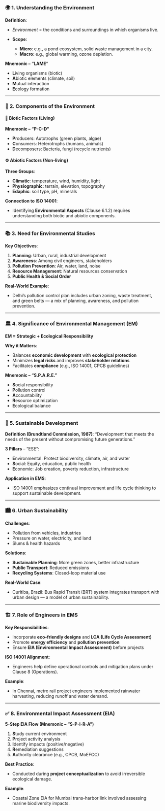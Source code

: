 ### 🌍 **1. Understanding the Environment**

**Definition**:

* *Environment* = the conditions and surroundings in which organisms live.
* **Scope**:

  * **Micro**: e.g., a pond ecosystem, solid waste management in a city.
  * **Macro**: e.g., global warming, ozone depletion.

**Mnemonic – “LAME”**

* **L**iving organisms (biotic)
* **A**biotic elements (climate, soil)
* **M**utual interaction
* **E**cology formation

---

### 🧪 **2. Components of the Environment**

#### 🔬 Biotic Factors (Living)

**Mnemonic – “P-C-D”**

* **P**roducers: Autotrophs (green plants, algae)
* **C**onsumers: Heterotrophs (humans, animals)
* **D**ecomposers: Bacteria, fungi (recycle nutrients)

#### ⚙️ Abiotic Factors (Non-living)

**Three Groups**:

* **Climatic**: temperature, wind, humidity, light
* **Physiographic**: terrain, elevation, topography
* **Edaphic**: soil type, pH, minerals

**Connection to ISO 14001**:

* Identifying **Environmental Aspects** (Clause 6.1.2) requires understanding both biotic and abiotic components.

---

### 📚 **3. Need for Environmental Studies**

**Key Objectives**:

1. **Planning**: Urban, rural, industrial development
2. **Awareness**: Among civil engineers, stakeholders
3. **Pollution Prevention**: Air, water, land, noise
4. **Resource Management**: Natural resources conservation
5. **Public Health & Social Order**

**Real-World Example**:

* Delhi’s pollution control plan includes urban zoning, waste treatment, and green belts — a mix of planning, awareness, and pollution prevention.

---

### 🏛️ **4. Significance of Environmental Management (EM)**

**EM = Strategic + Ecological Responsibility**

**Why it Matters**:

* Balances **economic development** with **ecological protection**
* Minimizes **legal risks** and improves **stakeholder relations**
* Facilitates **compliance** (e.g., ISO 14001, CPCB guidelines)

**Mnemonic – “S.P.A.R.E.”**

* **S**ocial responsibility
* **P**ollution control
* **A**ccountability
* **R**esource optimization
* **E**cological balance

---

### 🌱 **5. Sustainable Development**

**Definition (Brundtland Commission, 1987)**:
“Development that meets the needs of the present without compromising future generations.”

**3 Pillars** – “ESE”:

* **E**nvironmental: Protect biodiversity, climate, air, and water
* **S**ocial: Equity, education, public health
* **E**conomic: Job creation, poverty reduction, infrastructure

**Application in EMS**:

* ISO 14001 emphasizes continual improvement and life cycle thinking to support sustainable development.

---

### 🏙️ **6. Urban Sustainability**

**Challenges**:

* Pollution from vehicles, industries
* Pressure on water, electricity, and land
* Slums & health hazards

**Solutions**:

* **Sustainable Planning**: More green zones, better infrastructure
* **Public Transport**: Reduced emissions
* **Recycling Systems**: Closed-loop material use

**Real-World Case**:

* Curitiba, Brazil: Bus Rapid Transit (BRT) system integrates transport with urban design — a model of urban sustainability.

---

### 🏗️ **7. Role of Engineers in EMS**

**Key Responsibilities**:

* Incorporate **eco-friendly designs** and **LCA (Life Cycle Assessment)**
* Promote **energy efficiency** and **pollution prevention**
* Ensure **EIA (Environmental Impact Assessment)** before projects

**ISO 14001 Alignment**:

* Engineers help define operational controls and mitigation plans under Clause 8 (Operations).

**Example**:

* In Chennai, metro rail project engineers implemented rainwater harvesting, reducing runoff and water demand.

---

### ✅ **8. Environmental Impact Assessment (EIA)**

**5-Step EIA Flow (Mnemonic – “S-P-I-R-A”)**

1. **S**tudy current environment
2. **P**roject activity analysis
3. **I**dentify impacts (positive/negative)
4. **R**emediation suggestions
5. **A**uthority clearance (e.g., CPCB, MoEFCC)

**Best Practice**:

* Conducted during **project conceptualization** to avoid irreversible ecological damage.

**Example**:

* Coastal Zone EIA for Mumbai trans-harbor link involved assessing marine biodiversity impacts.